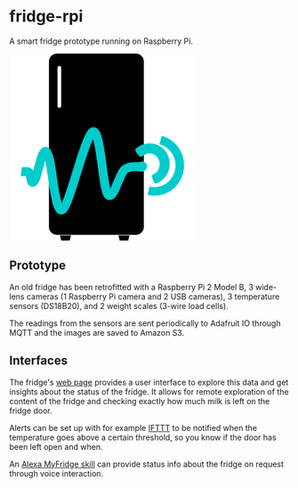 # fridge-rpi

A smart fridge prototype running on Raspberry Pi.

![alt tag](https://github.com/MonoHelixLabs/fridge-rpi/blob/master/bucket/logo.png)

## Prototype

An old fridge has been retrofitted with a Raspberry Pi 2 Model B, 3 wide-lens cameras (1 Raspberry Pi camera and 2 USB cameras), 3 temperature sensors (DS18B20), and 2 weight scales (3-wire load cells). 

The readings from the sensors are sent periodically to Adafruit IO through MQTT and the images are saved to Amazon S3. 

## Interfaces

The fridge's [web page](http://fridge.monohelixlabs.com) provides a user interface to explore this data and get insights about the status of the fridge. It allows for remote exploration of the content of the fridge and checking exactly how much milk is left on the fridge door. 

Alerts can be set up with for example [IFTTT](http://ifttt.com ) to be notified when the temperature goes above a certain threshold, so you know if the door has been left open and when.

An [Alexa MyFridge skill](https://github.com/MonoHelixLabs/alexa-skills-myfridge) can provide status info about the fridge on request through voice interaction. 
